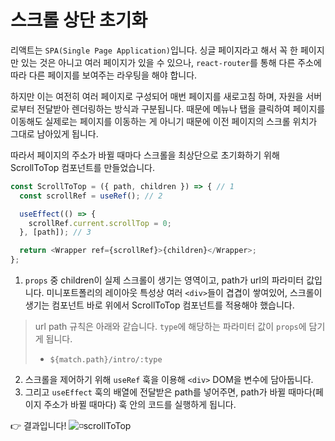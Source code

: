 # 스크롤 상단 초기화

리액트는 `SPA(Single Page Application)`입니다. 싱글 페이지라고 해서 꼭 한 페이지만 있는 것은 아니고 여러 페이지가 있을 수 있으나, `react-router`를 통해 다른 주소에 따라 다른 페이지를 보여주는 라우팅을 해야 합니다.

하지만 이는 여전히 여러 페이지로 구성되어 매번 페이지를 새로고침 하며, 자원을 서버로부터 전달받아 렌더링하는 방식과 구분됩니다. 때문에 메뉴나 탭을 클릭하여 페이지를 이동해도 실제로는 페이지를 이동하는 게 아니기 때문에 이전 페이지의 스크롤 위치가 그대로 남아있게 됩니다.

따라서 페이지의 주소가 바뀔 때마다 스크롤을 최상단으로 초기화하기 위해 ScrollToTop 컴포넌트를 만들었습니다.  

```js
const ScrollToTop = ({ path, children }) => { // 1
  const scrollRef = useRef(); // 2

  useEffect(() => {
    scrollRef.current.scrollTop = 0;
  }, [path]); // 3

  return <Wrapper ref={scrollRef}>{children}</Wrapper>;
};
```

1. `props` 중 children이 실제 스크롤이 생기는 영역이고, path가 url의 파라미터 값입니다. 미니포트폴리의 레이아웃 특성상 여러 `<div>`들이 겹겹이 쌓여있어, 스크롤이 생기는 컴포넌트 바로 위에서 ScrollToTop 컴포넌트를 적용해야 했습니다.   
> url path 규칙은 아래와 같습니다. `type`에 해당하는 파라미터 값이 `props`에 담기게 됩니다. 
>- `${match.path}/intro/:type`
2. 스크롤을 제어하기 위해 `useRef` 훅을 이용해 `<div>` DOM을 변수에 담아둡니다. 
3. 그리고 `useEffect` 훅의 배열에 전달받은 path를 넣어주면, path가 바뀔 때마다(페이지 주소가 바뀔 때마다) 훅 안의 코드를 실행하게 됩니다. 

👉 결과입니다! 
![◽scrollToTop](../img/scroll.gif)